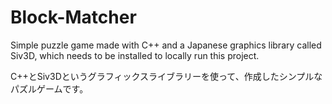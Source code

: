 # Block-Matcher

Simple puzzle game made with C++ and a Japanese graphics library called Siv3D, which needs to be installed to locally run this project.

C++とSiv3Dというグラフィックスライブラリーを使って、作成したシンプルなパズルゲームです。
